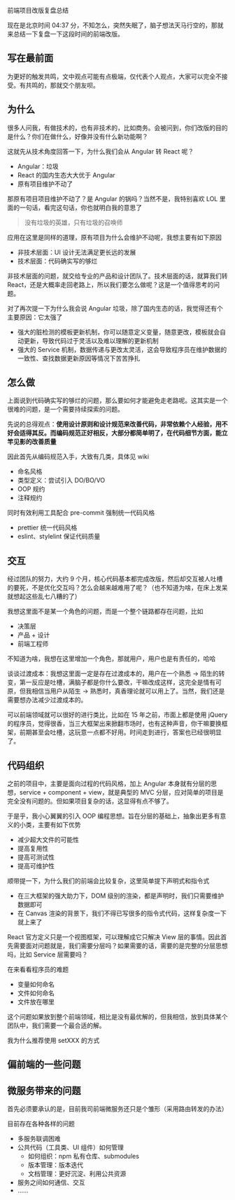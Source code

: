 前端项目改版复盘总结

现在是北京时间 04:37 分，不知怎么，突然失眠了，脑子想法天马行空的，那就来总结一下复盘一下这段时间的前端改版。

<!-- more -->

## 写在最前面
为更好的触发共鸣，文中观点可能有点极端，仅代表个人观点，大家可以完全不接受。有共鸣的，那就交个朋友呗。

## 为什么
很多人问我，有做技术的，也有非技术的，比如商务。会被问到，你们改版的目的是什么？你们在做什么，好像并没有什么新功能啊？

这就先从技术角度回答一下，为什么我们会从 Angular 转 React 呢？
* Angular：垃圾
* React 的国内生态大大优于 Angular
* 原有项目维护不动了

那原有项目项目维护不动了？是 Angular 的锅吗？当然不是，我特别喜欢 LOL 里面的一句话，看完这句话，你也就明白我的意思了

> 没有垃圾的英雄，只有垃圾的召唤师

应用在这里是同样的道理，原有项目为什么会维护不动呢，我想主要有如下原因
* 非技术层面：UI 设计无法满足更长远的发展
* 技术层面：代码确实写的够烂

非技术层面的问题，就交给专业的产品和设计团队了。技术层面的话，就算我们转 React，还是大概率走回老路上，所以我们要怎么做呢？这是一个值得思考的问题。

对了再次提一下为什么我会说 Angular 垃圾，除了国内生态的话，我觉得还有个主要原因：它太强了
* 强大的脏检测的模板更新机制，你可以随意定义变量，随意更改，模板就会自动更新，导致代码过于灵活以及难以理解的更新机制
* 强大的 Service 机制，数据传递与更改太灵活，这会导致程序员在维护数据的一致性、查找数据更新原因等情况下苦苦挣扎

## 怎么做
上面说到代码确实写的够烂的问题，那么要如何才能避免走老路呢。这其实是一个很难的问题，是一个需要持续探索的问题。

先说的总得观点：**使用设计原则和设计规范来改善代码，非常依赖个人经验，用不好会适得其反。而编码规范正好相反，大部分都简单明了，在代码细节方面，能立竿见影的改善质量**

因此首先从编码规范入手，大致有几类，具体见 wiki
* 命名风格
* 类型定义：尝试引入 DO/BO/VO
* OOP 规约
* 注释规约

同时有效利用工具配合 pre-commit 强制统一代码风格
* prettier 统一代码风格
* eslint、stylelint 保证代码质量

## 交互
经过团队的努力，大约 9 个月，核心代码基本都完成改版，然后却交互被人吐槽的要死，不是优化交互吗？怎么会越来越难用了呢？（也不知道为啥，在床上发呆就想起这些乱七八糟的了）

我想这里面不是某一个角色的问题，而是一个整个链路都存在问题，比如
* 决策层
* 产品 + 设计
* 前端工程师

不知道为啥，我想在这里增加一个角色，那就用户，用户也是有责任的，哈哈

谈谈过渡成本：我想这里面一定是存在过渡成本的，用户在一个熟悉 -> 陌生的转变，第一反应是吐槽，满脑子都是你什么要改，干嘛改成这样，这完全是情有可原，但我相信当用户从陌生 -> 熟悉时，真香理论就可以用上了。当然，我们还是需要想办法减少过渡成本的。

可以前端领域就可以很好的进行类比，比如在 15 年之前，市面上都是使用 jQuery 的程序员，觉得很香，当三大框架出来掀翻市场时，也有这种声音，你干嘛要换框架，前期甚至会吐槽，这玩意一点都不好用。时间走到进行，答案也已经很明显了。

## 代码组织
之前的项目中，主要是面向过程的代码风格，加上 Angular 本身就有分层的思想，service + component + view，就是典型的 MVC 分层，应对简单的项目是完全没有问题的。但如果项目复杂的话，这显得有点不够了。

于是乎，我小心翼翼的引入 OOP 编程思想。旨在分层的基础上，抽象出更多有意义的小类，主要有如下优势
* 减少超大文件的可能性
* 提高复用性
* 提高可测试性
* 提高可维护性

顺带提一下，为什么我们的前端会比较复杂，这里简单提下声明式和指令式
* 在三大框架的强大助力下，DOM 级别的渲染，都是声明时，我们只需要维护数据即可
* 在 Canvas 渲染的背景下，我们不得已写很多的指令式代码，这样复杂度一下就上来了

React 官方定义只是一个视图框架，可以理解成它只解决 View 层的事情。因此首先需要面对问题就是，我们需要分层吗？如果需要的话，需要的是完整的分层思想吗，比如 Service 层需要吗？

在来看看程序员的难题
* 变量如何命名
* 文件如何命名
* 文件放在哪里

这个问题如果放到整个前端领域，相比是没有最优解的，但我相信，放到具体某个团队中，我们需要一个最合适的解。

我为什么推荐使用 setXXX 的方式

## 偏前端的一些问题

## 微服务带来的问题
首先必须要承认的是，目前我司前端微服务还只是个雏形（采用路由转发的办法）

目前存在各种各样的问题
* 多服务联调困难
* 公共代码（工具类、UI 组件）如何管理
  * 如何组织：npm 私有仓库、submodules
  * 版本管理：版本迭代
  * 文档管理：更好沉淀、利用公共资源
* 服务之间如何通信、交互
* ……